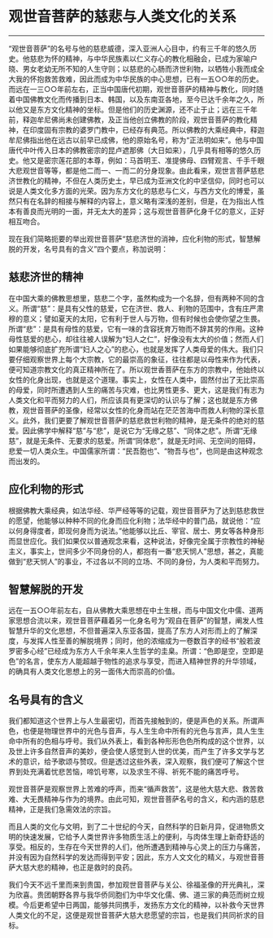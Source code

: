 # 观世音菩萨的慈悲与人类文化的关系

------

“观世音菩萨”的名号与他的慈悲威德，深入亚洲人心目中，约有三千年的悠久历史。他慈悲为怀的精神，与中华民族素以仁义存心的教化相融会，已成为家喻户晓、男女老幼无所不知的人生守则；以慈悲的心肠而济世利物，以牺牲小我而成全大我的怀抱救苦救难，因此而成为中华民族的中心思想，已有一五○○年的历史。而远在一三○○年前左右，正当中国唐代初期，观世音菩萨的精神与教化，同时随着中国佛教文化而传播到日本、韩国，以及东南亚各地，至今已达千余年之久，所以他又是东方文化精神的坐标。但是他们的历史渊源，还不止于止；远在三千年前，释迦牟尼佛尚未创建佛教，及正当他创立佛教的阶段，观世音菩萨的教化精神，在印度固有宗教的婆罗门教中，已经存有典范。所以佛教的大乘经典中，释迦牟尼佛指出他在远古以前早已成佛，他的原始名号，称为“正法明如来”。他与中国唐代中叶传入日本的佛教密宗的昆卢遮那佛（大日如来），几乎具有相等的悠久历史。他又是密宗莲花部的本尊，例如：马首明王、准提佛母、四臂观言、千手千眼大悲观世音等等，都是他二而一、一而二的分身现象。由此看来，观世言菩萨慈悲济世教化的精神，不但在人类历史土，早已成为亚洲文化的中坚信仰，同时也可以说是人类文化多方面的光荣。因为东方文化的慈悲与仁义，与西方文化的博爱，虽然只有在名辞的相接与解释的内容上，意义略有深浅的差别，但是，在为指出人性本有善良而光明的一面，并无太大的差异；这与观世音菩萨化身千亿的意义，正好相互吻合。

现在我们简略扼要的举出观世音菩萨“慈悲济世的消神，应化利物的形式，智慧解脱的开发，名号具有的含义”四个要点，称加说明：

## 慈悲济世的精神


在中国大乘的佛教思想里，慈悲二个字，虽然构成为一个名辞，但有两种不同的含义。所谓“慈”：是具有父性的慈爱，它在济世、救人、利物的范围中，含有庄严肃穆的意义；譬如夏天的太阳，它有利于世人与万物，但有时候也会使你望之生畏。所谓“悲”：是具有母性的慈爱，它有一味的含容抚育万物而不辞其劳的作用。这种母性慈爱的悲心，却往往被人误解为“妇人之仁”，好像没有太大的价值；然而人们如果能够彻底扩充所谓“妇人之心”的悲心，也就是发挥了人类母爱的伟大。我们只要仔细观察世界上每个大宗教，它的最崇高的象征，往往都是以母性来作为代表，便可知道宗教文化的真正精神所在了。所以观世香菩萨在东方的宗教中，他始终以女性的化身出现，也就是这个道理。事实上，女性在人类中，固然付出了无比崇高的母爱，同时所遭遇到人生的痛苦与灾难，也比男性更多、更大，这是我们有志为人类文化和平而努力的人们，所应该具有更深切的认识与了解；这也就是东方佛教，观世音菩萨的圣像，经常以女性的化身而站在茫茫苦海中而救人利物的深长意义。此外，我们更要了解观世音菩萨的慈悲救世利物的精神，是无条件的绝对的慈爱。因此佛学中解释“慈”与“悲”，是说它为“无缘之慈”、“同体之悲”。所谓“无缘慈”，就是无条件、无要求的慈爱。所谓“同体悲”，就是无时间、无空间的阻碍，悲爱一切人类众生。中国儒家所谓：“民吾胞也”、“物吾与也”，也同是由这种观念而出发的。

## 应化利物的形式


根据佛教大乘经典，如法华经、华严经等等的记载，观世音菩萨为了达到慈悲救世的愿望，他能够以种种不同的化身而应化利物；法华经中的普门品，就说他：“应以何身得度者，即现何身而为说法。”他能够以比丘、宰官、居士、男女等各种身形而显世应化。我们如果仅以普通观念来看，这种说法，好像完全属于宗教性的神秘主义，事实上，世间多少不同身份的人，都抱有一番“悲天悯人”思想，甚之，真能做到“悲天悯人”的事业，不过各以不同的立场、不同的身份，为人类和平而努力。

## 智慧解脱的开发


远在一五○○年前左右，自从佛教大乘思想在中土生根，而与中国文化中儒、道两家思想合流以来，观世音菩萨藉着另一化身名号为“观自在菩萨”的智慧，阐发人性智慧升华的文化思想，不但普遍深入东亚各国，提高了东方人对形而上的了解深度，与发挥人性至善的解脱境界；同时，他的浓缩成为一卷数百字的经书“般若波罗密多心经”已经成为东方人千余年来人生哲学的圭臬。所谓：“色即是空，空即是色”的名言，使东方人能超越于物性的追求与享受，而进入精神世界的升华领域，的确具有人类文化思想上的另一面伟大而崇高的价值。

## 名号具有的含义


我们都知道这个世界上与人生最密切，而首先接触到的，便是声色的关系。所谓声色，也便是物理世界中的光色与音声，与人生生命中所有的光色与言声，具人生生命中所有的色相与呼号。我们从外表上，看到各种形形色色所构成的这个世界，以及世上许多自然音声的美妙，便会使人感觉到人世的优美，而产生了许多文学与艺术的意识，给予歌颂与赞叹。但是透过这些外表，深入观察，我们便可了解这个世界到处充满着忧悲苦恼，啼饥号寒，以及求生不得、祈死不能的痛苦呼号。

观世音菩萨是观察世界上苦难的呼声，而来“循声救苦”，这是他大慈大悲、救苦救难、大无畏精神与作为的境界。由此可知，观世音菩萨名号的含义，和内涵的慈悲精神，正是我们急需效法的宗旨。

而且人类的文化与文明，到了二十世纪的今天，自然科学的日新月异，促进物质文明的快速发展，它给予人类世界许多物质生活上的便利，与肉体生理上新奇舒适的享受。相反的，生存在今天世界的人们，他所遭遇到精神与心灵上的压力与痛苦，并没有因为自然科学的发达而得到平安；因此，东方人文文化的精义，与观世音菩萨大慈大悲的精神，也正是救时的良药。

我们今天不远千里而来到贵国，参加观世音菩萨与关公、徐福圣像的开光典礼，深为欣喜。贵团朝野各界与我华侨同胞们为中华文化儒、佛、道三家的典范而树立规模。今后更希望中日两国，能够共同携手，发扬东方文化的精神，以补救今天世界人类文化的不足，这便是观世音菩萨大慈大悲愿望的宗旨，也是我们共同祈求的目标。

